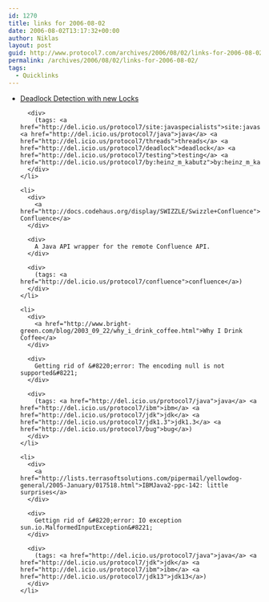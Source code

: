 ```yaml
---
id: 1270
title: links for 2006-08-02
date: 2006-08-02T13:17:32+00:00
author: Niklas
layout: post
guid: http://www.protocol7.com/archives/2006/08/02/links-for-2006-08-02/
permalink: /archives/2006/08/02/links-for-2006-08-02/
tags:
  - Quicklinks
---
```

<div class='microid-bc77e832f3a06bae77b519b6c6bf63396d12e981'>
  <ul>
    <li>
      <div>
        <a href="http://www.javaspecialists.co.za/archive/newsletter.do?issue=130">Deadlock Detection with new Locks</a>
      </div>
      
      <div>
        (tags: <a href="http://del.icio.us/protocol7/site:javaspecialists">site:javaspecialists</a> <a href="http://del.icio.us/protocol7/java">java</a> <a href="http://del.icio.us/protocol7/threads">threads</a> <a href="http://del.icio.us/protocol7/deadlock">deadlock</a> <a href="http://del.icio.us/protocol7/testing">testing</a> <a href="http://del.icio.us/protocol7/by:heinz_m_kabutz">by:heinz_m_kabutz</a>)
      </div>
    </li>
    
    <li>
      <div>
        <a href="http://docs.codehaus.org/display/SWIZZLE/Swizzle+Confluence">Swizzle Confluence</a>
      </div>
      
      <div>
        A Java API wrapper for the remote Confluence API.
      </div>
      
      <div>
        (tags: <a href="http://del.icio.us/protocol7/confluence">confluence</a>)
      </div>
    </li>
    
    <li>
      <div>
        <a href="http://www.bright-green.com/blog/2003_09_22/why_i_drink_coffee.html">Why I Drink Coffee</a>
      </div>
      
      <div>
        Getting rid of &#8220;error: The encoding null is not supported&#8221;
      </div>
      
      <div>
        (tags: <a href="http://del.icio.us/protocol7/java">java</a> <a href="http://del.icio.us/protocol7/ibm">ibm</a> <a href="http://del.icio.us/protocol7/jdk">jdk</a> <a href="http://del.icio.us/protocol7/jdk1.3">jdk1.3</a> <a href="http://del.icio.us/protocol7/bug">bug</a>)
      </div>
    </li>
    
    <li>
      <div>
        <a href="http://lists.terrasoftsolutions.com/pipermail/yellowdog-general/2005-January/017518.html">IBMJava2-ppc-142: little surprises</a>
      </div>
      
      <div>
        Gettign rid of &#8220;error: IO exception sun.io.MalformedInputException&#8221;
      </div>
      
      <div>
        (tags: <a href="http://del.icio.us/protocol7/java">java</a> <a href="http://del.icio.us/protocol7/jdk">jdk</a> <a href="http://del.icio.us/protocol7/ibm">ibm</a> <a href="http://del.icio.us/protocol7/jdk13">jdk13</a>)
      </div>
    </li>
  </ul>
</div>